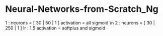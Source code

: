 # Neural-Networks-from-Scratch_Ng

1 : neurons = [ 30 | 50 | 1 ]
    activation = all sigmoid 
    \n
2 : neurons = [ 30 | 250 | 1 ]
    lr : 1.5
    activation = softplus and sigmoid
